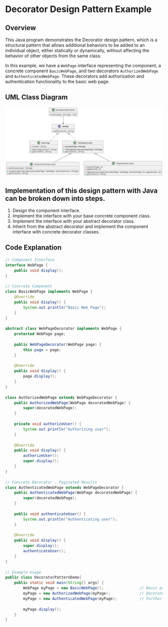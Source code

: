 # Decorator Design Pattern Example

## Overview

This Java program demonstrates the Decorator design pattern, which is a structural pattern that allows additional behaviors to be added to an individual object, either statically or dynamically, without affecting the behavior of other objects from the same class.

In this example, we have a `WebPage` interface representing the component, a concrete component `BasicWebPage`, and two decorators `AuthorizedWebPage` and `AuthenticatedWebPage`. These decorators add authorization and authentication functionality to the basic web page.

## UML Class Diagram

![UML Class Diagram](../images/decorator_pattern.png)

## Implementation of this design pattern with Java can be broken down into steps.
1. Design the component interface.
2. Implement the interface with your base concrete
component class.
3. Implement the interface with your abstract decorator
class.
4. Inherit from the abstract decorator and implement the
component interface with concrete decorator classes.


## Code Explanation

```java
// Component Interface
interface WebPage {
    public void display();
}
  
// Concrete Component
class BasicWebPage implements WebPage {
    @Override
    public void display() {
        System.out.println("Basic Web Page");
    }
}

abstract class WebPageDecorator implements WebPage {
    protected WebPage page;

    public WebPageDecorator(WebPage page) {
        this.page = page;
    }

    @Override
    public void display() {
        page.display();
    }
}

class AuthorizedWebPage extends WebPageDecorator {
    public AuthorizedWebPage(WebPage decoratedWebPage) {
        super(decoratedWebPage);
    }

    private void authorizeUser() {
        System.out.println("Authorizing user");
    }

    @Override
    public void display() {
        authorizeUser();
        super.display();
    }
}
  
// Concrete Decorator - Paginated Results
class AuthenticatedWebPage extends WebPageDecorator {
    public AuthenticatedWebPage(WebPage decoratedWebPage) {
        super(decoratedWebPage);
    }

    public void authenticateUser() {
        System.out.println("Authenticating user");
    }

    @Override
    public void display() {
        super.display();
        authenticateUser();
    }
}
  
// Example Usage
public class DecoratorPatternDemo{
    public static void main(String[] args) {
        WebPage myPage = new BasicWebPage();                // Basic page with some content
        myPage = new AuthorizedWebPage(myPage);             // Decorate with authentication check for specific users
        myPage = new AuthenticatedWebPage(myPage);          // Further decorate with pagination or authentication
        
        myPage.display();
    }
}
  